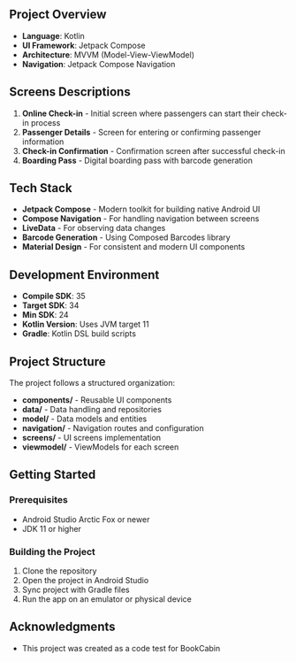 ## Project Overview 
- **Language**: Kotlin
- **UI Framework**: Jetpack Compose
- **Architecture**: MVVM (Model-View-ViewModel)
- **Navigation**: Jetpack Compose Navigation

## Screens Descriptions 
1. **Online Check-in** - Initial screen where passengers can start their check-in process
2. **Passenger Details** - Screen for entering or confirming passenger information
3. **Check-in Confirmation** - Confirmation screen after successful check-in
4. **Boarding Pass** - Digital boarding pass with barcode generation

## Tech Stack 
- **Jetpack Compose** - Modern toolkit for building native Android UI
- **Compose Navigation** - For handling navigation between screens
- **LiveData** - For observing data changes
- **Barcode Generation** - Using Composed Barcodes library
- **Material Design** - For consistent and modern UI components

## Development Environment 
- **Compile SDK**: 35
- **Target SDK**: 34
- **Min SDK**: 24
- **Kotlin Version**: Uses JVM target 11
- **Gradle**: Kotlin DSL build scripts

## Project Structure

The project follows a structured organization:

- **components/** - Reusable UI components
- **data/** - Data handling and repositories
- **model/** - Data models and entities
- **navigation/** - Navigation routes and configuration
- **screens/** - UI screens implementation
- **viewmodel/** - ViewModels for each screen

## Getting Started

### Prerequisites

- Android Studio Arctic Fox or newer
- JDK 11 or higher

### Building the Project

1. Clone the repository
2. Open the project in Android Studio
3. Sync project with Gradle files
4. Run the app on an emulator or physical device

## Acknowledgments

- This project was created as a code test for BookCabin
